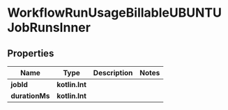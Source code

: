 
# WorkflowRunUsageBillableUBUNTUJobRunsInner

## Properties
Name | Type | Description | Notes
------------ | ------------- | ------------- | -------------
**jobId** | **kotlin.Int** |  | 
**durationMs** | **kotlin.Int** |  | 



